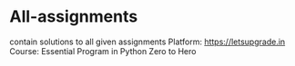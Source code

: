 # All-assignments
contain solutions to all given assignments
Platform: https://letsupgrade.in
Course: Essential Program in Python Zero to Hero
